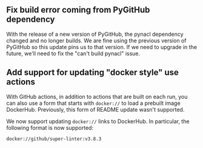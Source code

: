## Fix build error coming from PyGitHub dependency

With the release of a new version of PyGitHub, the pynacl dependency changed and no longer builds. We are fine using the previous version of PyGitHub so this update pins us to that version. If we need to upgrade in the future, we'll need to fix the "can't build pynacl" issue.

## Add support for updating "docker style" use actions

With GitHub actions, in addition to actions that are built on each run, you can also use a form that starts with `docker://` to load a prebuilt image DockerHub. Previously, this form of README update wasn't supported.

We now support updating `docker://` links to DockerHub. In particular, the following format is now supported:

```
docker://github/super-linter:v3.8.3
```

